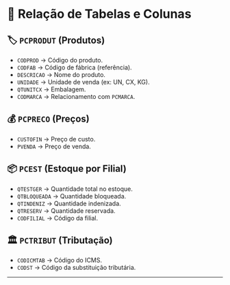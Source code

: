 # 📂 Relação de Tabelas e Colunas

## 🏷️ `PCPRODUT` (Produtos)
- `CODPROD` → Código do produto.
- `CODFAB` → Código de fábrica (referência).
- `DESCRICAO` → Nome do produto.
- `UNIDADE` → Unidade de venda (ex: UN, CX, KG).
- `QTUNITCX` → Embalagem.
- `CODMARCA` → Relacionamento com `PCMARCA`.

## 💰 `PCPRECO` (Preços)
- `CUSTOFIN` → Preço de custo.
- `PVENDA` → Preço de venda.

## 📦 `PCEST` (Estoque por Filial)
- `QTESTGER` → Quantidade total no estoque.
- `QTBLOQUEADA` → Quantidade bloqueada.
- `QTINDENIZ` → Quantidade indenizada.
- `QTRESERV` → Quantidade reservada.
- `CODFILIAL` → Código da filial.

## 🏛️ `PCTRIBUT` (Tributação)
- `CODICMTAB` → Código do ICMS.
- `CODST` → Código da substituição tributária.

---
